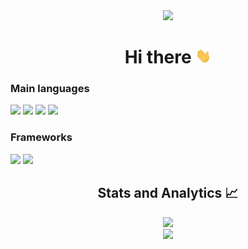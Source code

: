 <div align="center">
  <img src="https://media.giphy.com/media/HEPwfdu6T6svpPE1eN/giphy.gif" width="100"/>
  <h1>Hi there <img src="https://raw.githubusercontent.com/ABSphreak/ABSphreak/master/gifs/Hi.gif" width="25"</h1>
</div>
<div align ="left">
  <h3>Main languages</h3>
  <img src="https://img.shields.io/badge/java-%23007396.svg?&style=for-the-badge&logo=java&logoColor=white" />
  <img src="https://img.shields.io/badge/javascript-%23F7DF1E.svg?&style=for-the-badge&logo=javascript&logoColor=black" />
  <img src="https://img.shields.io/badge/html5-%23E34F26.svg?&style=for-the-badge&logo=html5&logoColor=white" />
  <img src="https://img.shields.io/badge/css3-%231572B6.svg?&style=for-the-badge&logo=css3&logoColor=white" />

  <h3>Frameworks</h3>
  <img src="https://img.shields.io/badge/react-%2361DAFB.svg?&style=for-the-badge&logo=react&logoColor=black" />
  <img src="https://img.shields.io/badge/vue.js-%234FC08D.svg?&style=for-the-badge&logo=vue.js&logoColor=white" />
</div>
<div align="center">
  <h2>Stats and Analytics 📈</h2>
  <div>
    <a href="https://github.com/Salimgareev"><img src="https://www.codewars.com/users/Salimgareev/badges/large" width="350"/></a>
  </div>
  <div>
    <a href="https://github.com/Salimgareev"><img width="350" src="https://github-readme-stats.vercel.app/api/top-langs/?username=Salimgareev&theme=dark&hide=html,css,cmake&layout=compact&langs_count=5&bg_color=101010&hide_title=true"></a>
  </div>
</div>

<!--
Here are some ideas to get you started:

- 🔭 I’m currently working on ...
- 🌱 I’m currently learning ...
- 👯 I’m looking to collaborate on ...
- 🤔 I’m looking for help with ...
- 💬 Ask me about ...
- 📫 How to reach me: ...
- 😄 Pronouns: ...
- ⚡ Fun fact: ...
-->
